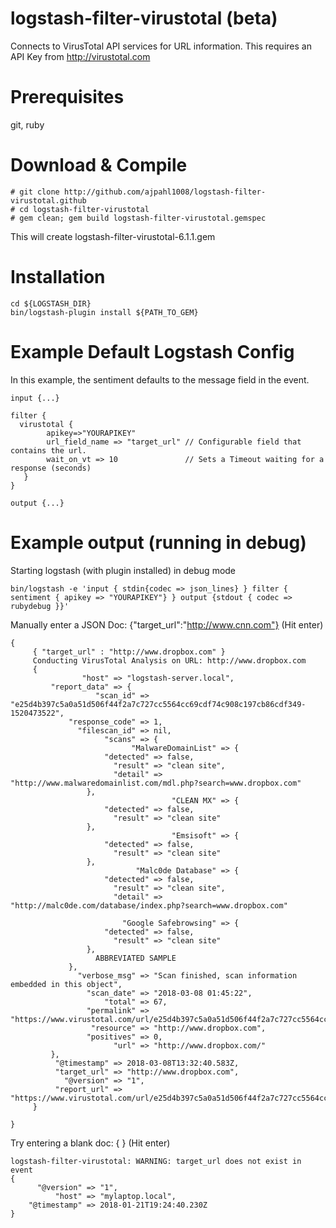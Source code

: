 # logstash-filter-virustotal (beta)
Connects to VirusTotal API services for URL information.
This requires an API Key from http://virustotal.com
# Prerequisites
git, ruby

# Download & Compile
```
# git clone http://github.com/ajpahl1008/logstash-filter-virustotal.github
# cd logstash-filter-virustotal
# gem clean; gem build logstash-filter-virustotal.gemspec
```
This will create logstash-filter-virustotal-6.1.1.gem

# Installation
```
cd ${LOGSTASH_DIR}
bin/logstash-plugin install ${PATH_TO_GEM}
```

# Example Default Logstash Config
In this example, the sentiment defaults to the message field in the event.
```
input {...}

filter {
  virustotal { 
        apikey=>"YOURAPIKEY"
        url_field_name => "target_url" // Configurable field that contains the url.
        wait_on_vt => 10               // Sets a Timeout waiting for a response (seconds)
   }
}

output {...}
```

# Example output (running in debug)
Starting logstash (with plugin installed) in debug mode
```
bin/logstash -e 'input { stdin{codec => json_lines} } filter { sentiment { apikey => "YOURAPIKEY"} } output {stdout { codec => rubydebug }}'
```
Manually enter a JSON Doc: {"target_url":"http://www.cnn.com"} (Hit enter)
```
{
     { "target_url" : "http://www.dropbox.com" }            
     Conducting VirusTotal Analysis on URL: http://www.dropbox.com
     {
                "host" => "logstash-server.local",
         "report_data" => {
                   "scan_id" => "e25d4b397c5a0a51d506f44f2a7c727cc5564cc69cdf74c908c197cb86cdf349-1520473522",
             "response_code" => 1,
               "filescan_id" => nil,
                     "scans" => {
                           "MalwareDomainList" => {
                     "detected" => false,
                       "result" => "clean site",
                       "detail" => "http://www.malwaredomainlist.com/mdl.php?search=www.dropbox.com"
                 },
                                    "CLEAN MX" => {
                     "detected" => false,
                       "result" => "clean site"
                 },
                                    "Emsisoft" => {
                     "detected" => false,
                       "result" => "clean site"
                 },
                            "Malc0de Database" => {
                     "detected" => false,
                       "result" => "clean site",
                       "detail" => "http://malc0de.com/database/index.php?search=www.dropbox.com"
                 
                         "Google Safebrowsing" => {
                     "detected" => false,
                       "result" => "clean site"
                 },
                   ABBREVIATED SAMPLE
             },
               "verbose_msg" => "Scan finished, scan information embedded in this object",
                 "scan_date" => "2018-03-08 01:45:22",
                     "total" => 67,
                 "permalink" => "https://www.virustotal.com/url/e25d4b397c5a0a51d506f44f2a7c727cc5564cc69cdf74c908c197cb86cdf349/analysis/1520473522/",
                  "resource" => "http://www.dropbox.com",
                 "positives" => 0,
                       "url" => "http://www.dropbox.com/"
         },
          "@timestamp" => 2018-03-08T13:32:40.583Z,
          "target_url" => "http://www.dropbox.com",
            "@version" => "1",
          "report_url" => "https://www.virustotal.com/url/e25d4b397c5a0a51d506f44f2a7c727cc5564cc69cdf74c908c197cb86cdf349/analysis/1520473522/"
     }

}

```

Try entering a blank doc: { } (Hit enter)
```
logstash-filter-virustotal: WARNING: target_url does not exist in event
{
      "@version" => "1",
          "host" => "mylaptop.local",
    "@timestamp" => 2018-01-21T19:24:40.230Z
}
```
